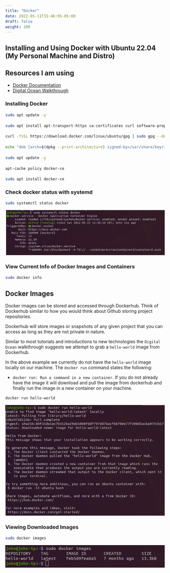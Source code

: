 ```yaml
---
title: "Docker"
date: 2022-05-11T15:46:05-05:00
draft: false
weight: 100
---
```


## Installing and Using Docker with Ubuntu 22.04 (My Personal Machine and Distro)

## Resources I am using
- [Docker Documentation](https://docs.docker.com/)
- [Digital Ocean Walkthrough](https://www.digitalocean.com/community/tutorials/how-to-install-and-use-docker-on-ubuntu-22-04)

### Installing Docker
```bash
sudo apt update -y

sudo apt install apt-transport-https ca-certificates curl software-properties-common

curl -fsSL https://download.docker.com/linux/ubuntu/gpg | sudo gpg --dearmor -o /usr/share/keyrings/docker-archive-keyring.gpg

echo "deb [arch=$(dpkg --print-architecture) signed-by=/usr/share/keyrings/docker-archive-keyring.gpg] https://download.docker.com/linux/ubuntu $(lsb_release -cs) stable" | sudo tee /etc/apt/sources.list.d/docker.list > /dev/null

sudo apt update -y

apt-cache policy docker-ce

sudo apt install docker-ce
```

### Check docker status with systemd

```bash
sudo systemctl status docker
```

![Docker Status](pictures/docker-status.png?classes=border)

### View Current Info of Docker Images and Containers

```bash
sudo docker info
```

## Docker Images

Docker images can be stored and accessed through Dockerhub. Think of Dockerhub similar to how you would think about Github storing project repositories. 

Dockerhub will store images or snapshots of any given project that you can access as long as they are not private in nature.

Similar to most tutorials and introductions to new technologies the `Digital Ocean` walkthrough suggests we attempt to grab a `hello-world` image from Dockerhub.

In the above example we currently do not have the `hello-world` image locally on our machine. The `docker run` command states the following:

- `docker run: Run a command in a new container`. If you do not already have the image it will download and pull the image from dockerhub and finally run the image in a new container on your machine.

```bash
docker run hello-world
```

![docker-hello-world](pictures/docker-run-hello-world.png?classes=border)

### Viewing Downloaded Images

```bash
sudo docker images
```

![docker-images-command](pictures/docker-images.png?classes=border)


